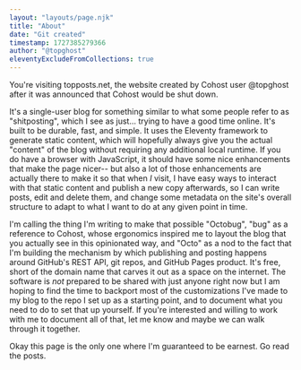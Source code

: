```yaml
---
layout: "layouts/page.njk"
title: "About"
date: "Git created"
timestamp: 1727385279366
author: "@topghost"
eleventyExcludeFromCollections: true
---
```


You're visiting topposts.net, the website created by Cohost user @topghost after it was announced that Cohost would be shut down.

It's a single-user blog for something similar to what some people refer to as "shitposting", which I see as just... trying to have a good time online.
It's built to be durable, fast, and simple. It uses the Eleventy framework to generate static content, which will hopefully always give you the actual "content" of the blog without requiring any additional local runtime. If you do have a browser with JavaScript, it should have some nice enhancements that make the page nicer-- but also a lot of those enhancements are actually there to make it so that when _I_ visit, I have easy ways to interact with that static content and publish a new copy afterwards, so I can write posts, edit and delete them, and change some metadata on the site's overall structure to adapt to what I want to do at any given point in time.

I'm calling the thing I'm writing to make that possible "Octobug", "bug" as a reference to Cohost, whose ergonomics inspired me to layout the blog that you actually see in this opinionated way, and "Octo" as a nod to the fact that I'm building the mechanism by which publishing and posting happens around GitHub's REST API, git repos, and GitHub Pages product. It's free, short of the domain name that carves it out as a space on the internet. The software is _not_ prepared to be shared with just anyone right now but I am hoping to find the time to backport most of the customizations I've made to my blog to the repo I set up as a starting point, and to document what you need to do to set that up yourself. If you're interested and willing to work with me to document all of that, let me know and maybe we can walk through it together.

Okay this page is the only one where I'm guaranteed to be earnest. Go read the posts.
